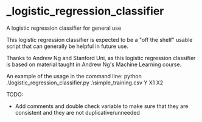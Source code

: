 # _logistic_regression_classifier
A logistic regression classifier for general use

This logistic regression classifier is expected to be a "off the shelf" usable
script that can generally be helpful in future use.

Thanks to Andrew Ng and Stanford Uni, as this logistic regression classifier
is based on material taught in Andrew Ng's Machine Learning course.

An example of the usage in the command line:
python .\logistic_regression_classifier.py .\simple_training.csv Y X1 X2

TODO:
- Add comments and double check variable to make sure that they are consistent
and they are not duplicative/unneeded
